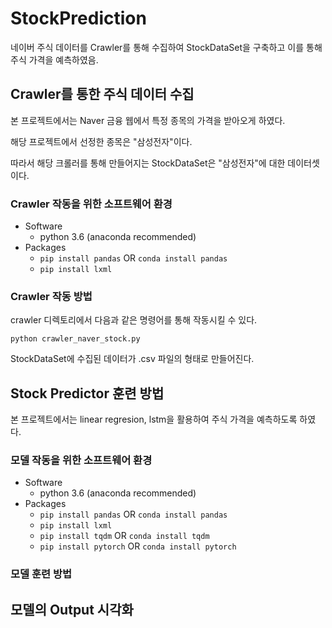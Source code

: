 # StockPrediction
네이버 주식 데이터를 Crawler를 통해 수집하여 StockDataSet을 구축하고 이를 통해 주식 가격을 예측하였음.

## Crawler를 통한 주식 데이터 수집
본 프로젝트에서는 Naver 금융 웹에서 특정 종목의 가격을 받아오게 하였다.

해당 프로젝트에서 선정한 종목은 "삼성전자"이다.

따라서 해당 크롤러를 통해 만들어지는 StockDataSet은 "삼성전자"에 대한 데이터셋이다.

### Crawler 작동을 위한 소프트웨어 환경
* Software
    - python 3.6 (anaconda recommended)
* Packages
    - `pip install pandas` OR `conda install pandas`
    - `pip install lxml`
    
### Crawler 작동 방법
crawler 디렉토리에서 다음과 같은 명령어를 통해 작동시킬 수 있다.

`python crawler_naver_stock.py`

StockDataSet에 수집된 데이터가 .csv 파일의 형태로 만들어진다.

## Stock Predictor 훈련 방법
본 프로젝트에서는 linear regresion, lstm을 활용하여 주식 가격을 예측하도록 하였다.

### 모델 작동을 위한 소프트웨어 환경
* Software
    - python 3.6 (anaconda recommended)
* Packages
    - `pip install pandas` OR `conda install pandas`
    - `pip install lxml`
    - `pip install tqdm` OR `conda install tqdm`
    - `pip install pytorch` OR `conda install pytorch`
    
### 모델 훈련 방법


## 모델의 Output 시각화